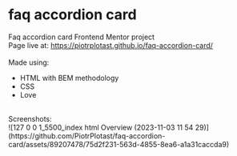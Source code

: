# faq accordion card
 Faq accordion card Frontend Mentor project <br />
 Page live at: https://piotrplotast.github.io/faq-accordion-card/ <br />
 <br />
 Made using: <br />
 - HTML with BEM methodology
 - CSS
 - Love  <br />
 <br />
 Screenshots: <br />
 ![127 0 0 1_5500_index html Overview (2023-11-03 11 54 29)](https://github.com/PiotrPlotast/faq-accordion-card/assets/89207478/75d2f231-563d-4855-8ea6-a1a31caccda9)

